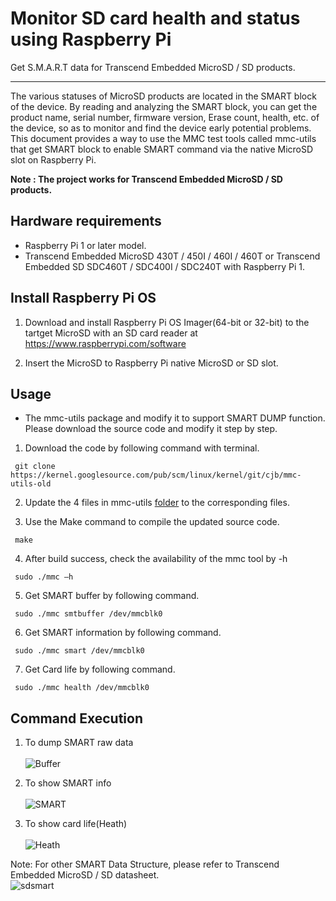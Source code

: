 # Monitor SD card health and status using Raspberry Pi
Get S.M.A.R.T data for Transcend Embedded MicroSD / SD products. 

-------------------------
The various statuses of MicroSD products are located in the SMART block of the device. 
By reading and analyzing the SMART block, you can get the product name, serial number, firmware version, Erase count, health, etc. of the device, so as to monitor and find the 
device early potential problems. This document provides a way to use the MMC test tools called mmc-utils that get SMART block to enable SMART command via the native MicroSD slot on Raspberry Pi. 

**Note : The project works for Transcend Embedded MicroSD / SD products.**

Hardware requirements
-------------------------
* Raspberry Pi 1 or later model.
* Transcend Embedded MicroSD 430T / 450I / 460I / 460T or
 Transcend Embedded SD SDC460T / SDC400I / SDC240T with Raspberry Pi 1.

Install Raspberry Pi OS
-------------------------
1. Download and install Raspberry Pi OS Imager(64-bit or 32-bit) to the tartget MicroSD with an SD card reader at https://www.raspberrypi.com/software

2. Insert the MicroSD to Raspberry Pi native MicroSD or SD slot.

Usage
-------------------------

- The mmc-utils package and modify it to support SMART DUMP function. Please download the source code and modify it step by step.

1. Download the code by following command with terminal.
   
```
 git clone https://kernel.googlesource.com/pub/scm/linux/kernel/git/cjb/mmc-utils-old
```

2. Update the 4 files in mmc-utils [folder](https://github.com/transcend-information/RaspberryPi-SDcard-SMARTQuery/tree/main/mmc-utils) to the corresponding files.

3. Use the Make command to compile the updated source code.

```
 make
```

4. After build success, check the availability of the mmc tool by -h

```
 sudo ./mmc –h
``` 
5. Get SMART buffer by following command.

```
 sudo ./mmc smtbuffer /dev/mmcblk0
```
 
6. Get SMART information by following command.

```
 sudo ./mmc smart /dev/mmcblk0
```

7. Get Card life by following command.
   
```
 sudo ./mmc health /dev/mmcblk0
``` 

Command Execution
-------------------------
1. To dump SMART raw data</br></br>
![Buffer](https://github.com/transcend-information/RaspberryPi-SDcard-SMARTQuery/blob/main/smtbuffer.png)

2. To show SMART info</br></br>
![SMART](https://github.com/transcend-information/RaspberryPi-SDcard-SMARTQuery/blob/main/smart.png)

3. To show card life(Heath)</br></br>
![Heath](https://github.com/transcend-information/RaspberryPi-SDcard-SMARTQuery/blob/main/health.png)

Note: For other SMART Data Structure, please refer to Transcend Embedded MicroSD / SD datasheet.</br>
![sdsmart](https://github.com/transcend-information/RaspberryPi-SDcard-SMARTQuery/blob/main/sdsmart.PNG)
